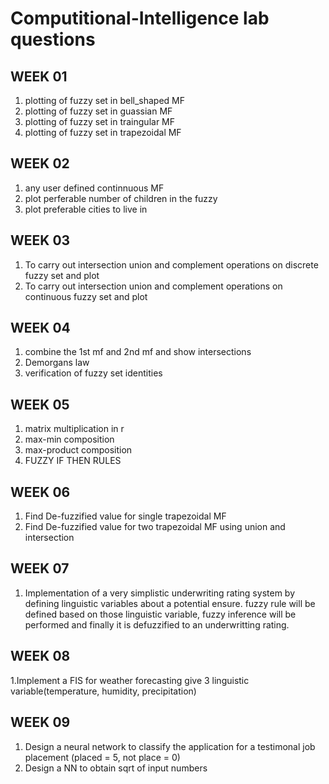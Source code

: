 # Computitional-Intelligence lab questions
## WEEK 01
1. plotting of fuzzy set in bell_shaped MF
2. plotting of fuzzy set in guassian MF
3. plotting of fuzzy set in traingular MF
4. plotting of fuzzy set in trapezoidal MF
## WEEK 02
1. any user defined continnuous MF
2. plot perferable number of children in the fuzzy
3. plot preferable cities to live in
## WEEK 03
1. To carry out intersection union and complement operations on discrete fuzzy set and plot
2. To carry out intersection union and complement operations on continuous fuzzy set and plot
## WEEK 04
1. combine the 1st mf and 2nd mf and show intersections
2. Demorgans law
3. verification of fuzzy set identities
## WEEK 05
1. matrix multiplication in r
2. max-min composition
3. max-product composition
4. FUZZY IF THEN RULES
## WEEK 06
1. Find De-fuzzified value for single trapezoidal MF
2. Find De-fuzzified value for two trapezoidal MF using union and intersection
## WEEK 07
1. Implementation of a very simplistic underwriting rating 
system by defining linguistic variables about a potential ensure. 
fuzzy rule will be defined based on those linguistic variable, fuzzy
inference will be performed and finally it is defuzzified to an 
underwritting rating.
## WEEK 08
1.Implement a FIS for weather forecasting give 3 linguistic variable(temperature,
humidity, precipitation)
## WEEK 09
1.  Design a neural network to classify the application for 
a testimonal  job placement  (placed = 5, not place = 0)
2. Design a NN to obtain sqrt of input numbers
